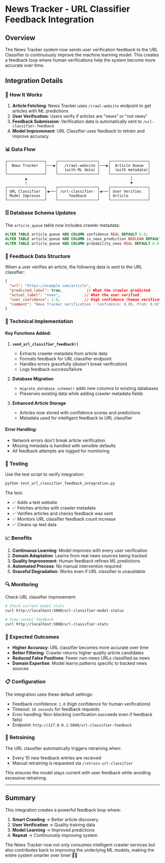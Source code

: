 # News Tracker - URL Classifier Feedback Integration

## Overview
The News Tracker system now sends user verification feedback to the URL Classifier to continuously improve the machine learning model. This creates a feedback loop where human verifications help the system become more accurate over time.

## Integration Details

### 🔄 How It Works
1. **Article Fetching**: News Tracker uses `/crawl-website` endpoint to get articles with ML predictions
2. **User Verification**: Users verify if articles are "news" or "not news" 
3. **Feedback Submission**: Verification data is automatically sent to `/url-classifier-feedback`
4. **Model Improvement**: URL Classifier uses feedback to retrain and improve accuracy

### 📊 Data Flow

```
┌─────────────────┐    ┌──────────────────┐    ┌─────────────────┐
│  News Tracker   │───▶│   /crawl-website │───▶│  Article Queue  │
│                 │    │   (with ML data) │    │  (with metadata)│
└─────────────────┘    └──────────────────┘    └─────────────────┘
         ▲                                               │
         │                                               ▼
┌─────────────────┐    ┌──────────────────┐    ┌─────────────────┐
│ URL Classifier  │◀───│ /url-classifier- │◀───│ User Verifies   │
│ Model Improves  │    │     feedback     │    │ Article         │
└─────────────────┘    └──────────────────┘    └─────────────────┘
```

### 🗄️ Database Schema Updates

The `article_queue` table now includes crawler metadata:

```sql
ALTER TABLE article_queue ADD COLUMN confidence REAL DEFAULT 0.0;
ALTER TABLE article_queue ADD COLUMN is_news_prediction BOOLEAN DEFAULT TRUE;
ALTER TABLE article_queue ADD COLUMN probability_news REAL DEFAULT 0.0;
```

### 📝 Feedback Data Structure

When a user verifies an article, the following data is sent to the URL classifier:

```json
{
  "url": "https://example.com/article",
  "predicted_label": true,           // What the crawler predicted
  "actual_label": "news",           // What the user verified  
  "user_confidence": 1.0,           // High confidence (human verification)
  "comment": "News Tracker verification - Confidence: 0.85, Prob: 0.92"
}
```

### 🔧 Technical Implementation

#### Key Functions Added:

1. **`send_url_classifier_feedback()`**
   - Extracts crawler metadata from article data
   - Formats feedback for URL classifier endpoint
   - Handles errors gracefully (doesn't break verification)
   - Logs feedback success/failure

2. **Database Migration**
   - `migrate_database_schema()` adds new columns to existing databases
   - Preserves existing data while adding crawler metadata fields

3. **Enhanced Article Storage**
   - Articles now stored with confidence scores and predictions
   - Metadata used for intelligent feedback to URL classifier

#### Error Handling:
- Network errors don't break article verification
- Missing metadata is handled with sensible defaults
- All feedback attempts are logged for monitoring

### 🧪 Testing

Use the test script to verify integration:

```bash
python test_url_classifier_feedback_integration.py
```

The test:
- ✅ Adds a test website
- ✅ Fetches articles with crawler metadata  
- ✅ Verifies articles and checks feedback was sent
- ✅ Monitors URL classifier feedback count increase
- ✅ Cleans up test data

### 📈 Benefits

1. **Continuous Learning**: Model improves with every user verification
2. **Domain Adaptation**: Learns from real news sources being tracked
3. **Quality Improvement**: Human feedback refines ML predictions
4. **Automated Process**: No manual intervention required
5. **Graceful Degradation**: Works even if URL classifier is unavailable

### 🔍 Monitoring

Check URL classifier improvement:

```bash
# Check current model stats
curl http://localhost:5000/url-classifier-model-status

# View recent feedback
curl http://localhost:5000/url-classifier-stats
```

### 🎯 Expected Outcomes

- **Higher Accuracy**: URL classifier becomes more accurate over time
- **Better Filtering**: Crawler returns higher quality article candidates  
- **Reduced False Positives**: Fewer non-news URLs classified as news
- **Domain Expertise**: Model learns patterns specific to tracked news sources

### 📋 Configuration

The integration uses these default settings:
- Feedback confidence: `1.0` (high confidence for human verifications)
- Timeout: `10 seconds` for feedback requests
- Error handling: Non-blocking (verification succeeds even if feedback fails)
- Endpoint: `http://127.0.0.1:5000/url-classifier-feedback`

### 🔄 Retraining

The URL classifier automatically triggers retraining when:
- Every 10 new feedback entries are received
- Manual retraining is requested via `/retrain-url-classifier`

This ensures the model stays current with user feedback while avoiding excessive retraining.

---

## Summary

This integration creates a powerful feedback loop where:
1. **Smart Crawling** → Better article discovery
2. **User Verification** → Quality training data  
3. **Model Learning** → Improved predictions
4. **Repeat** → Continuously improving system

The News Tracker now not only consumes intelligent crawler services but also contributes back to improving the underlying ML models, making the entire system smarter over time! 🧠✨

